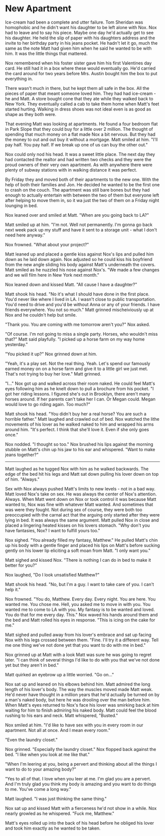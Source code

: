# New Apartment

Ice-cream had been a complete and utter failure.  Tom Sheridan was homophobic and he didn't want his daughter to be left alone with Nox.  Nox had to leave and to say his piece.  Maybe one day he'd actually get to see his daughter.  He held the slip of paper with his daughters address and the invite to her birthday party in his jeans pocket.  He hadn't let it go, much the same as the note Matt had given him when he said he wanted to be with him.  It was the little things that mattered.  

Nox remembered when his foster sister gave him his first Valentines day card.  He still had it in a box where these would eventually go.  He'd carried the card around for two years before Mrs. Austin bought him the box to put everything in.

There wasn't much in there, but he kept them all safe in the box.  All the pieces of paper that meant someone loved him.  They had had ice-cream - he and Matt.  A store bought cone that they ate while they walked back to New York.  They eventually called a cab to take them home when Matt's feet started hurting.  Walking in dress shoes  was not ideal even is as good as shape as they both were.

That evening Matt was looking at apartments.  He found a four bedroom flat in Park Slope that they could buy for a little over 2 million.  The thought of spending that much money on a flat made Nox a bit nervous.  But they had the money to out and out buy it without a mortgage.  Matt smiled at him.  "I'll pay half.  You pay half. If we break up one of us can buy the other out."

Nox could only nod his head.  It was a sweet little place.  The next day they had contacted the realtor and had written two checks and they were the proud owners of their very own apartment.  As with anywhere there were plenty of subway stations with in walking distance it was perfect.  

By Friday they and moved both of their apartments to the new one.  With the help of both their families and Jon.  He decided he wanted to be the first one to crash on the couch.  The apartment was still bare bones but they had enough to actually entertain with between the two of them but everyone left after helping to move them in, so it wa just the two of them on a Friday night lounging in bed.

Nox leaned over and smiled at Matt.  "When are you going back to LA?"

Matt smiled up at him.  "I'm not.  Well not permanently.  I'm gonna go back next week pack up my stuff and have it sent to a storage unit - what I don't need here anyway."

Nox frowned.  "What about your project?"

Matt leaned up and placed a gentle kiss against Nox's lips and pulled him down as he laid down again.  Nox adjusted so he could kiss his boyfriend from the new angle sliding his body against Matt's underneath the covers.  Matt smiled as he nuzzled his nose against Nox's.  "We made a few changes and we will film here in New York next month."

Nox leaned down and kissed Matt.  "All cause I have a daughter?"

Matt shook his head. "No it's what I should have done in the first place.  You'd never like where I lived in LA.  I wasn't close to public transportation.  You'd need to drive and you'd be without Anna or any of your friends.  I have friends everywhere.  You not so much."  Matt grinned mischeiviously up at Nox and he couldn't help but smile.

"Thank you.  You are coming with me tomorrow aren't you?"  Nox asked.

"Of course.  I'm not going to miss a single party.  Horses, who wouldn't miss that?"  Matt said playfully.  "I picked up a horse farm on my way home yesterday."

"You picked it up?"  Nox grinned down at him.

"Yeah, it's a play set.  Not the real thing.  Yeah.  Let's spend our famously earned money on on a horse farm and give it to a little girl we just met.  That's not trying to buy her love."  Matt grinned.

"I..."  Nox got up and walked across their room naked.  He could feel Matt's eyes following him as he knelt down to pull a brochure from his pocket.  "I got her riding lessons.  I figured she's out in Brooklyn, there aren't many horses around.  If her parents can't take her I can.  Or Megan could.  Megan would love to go riding again.  Too much?"

Matt shook his head.  "You didn't buy her a real horse?  You are such a horrible father."  Matt laughed and crawled out of bed.  Nox watched the lithe movements of his lover as he walked naked to him and wrapped his arms around him.  "It's perfect.  I think that she'll love it.  Even if she only goes once."

Nox nodded.  "I thought so too."  Nox brushed his lips against the morning stubble on Matt's chin up his jaw to his ear and whispered. "Want to make jeans together?"

****

Matt laughed as he tugged Nox with him as he walked backwards.  The edge of the bed hit his legs and Matt sat down pulling his lover down on top of him.  "Always."

Sex with Nox always pushed Matt's limits to new levels - not in a bad way.  Matt loved Nox's take on sex.  He was always the center of Nox's attention.  Always.  When Matt went down on Nox or took control it was because Matt wanted to, Nox was fine with whatever Matt wanted.  And sometimes that was were they fought.  Not during sex of course, they were both too preoccupied with the carnal act that the arguing only started after they were lying in bed.  It was always the same argument.  Matt pulled Nox in close and placed a lingering heated kisses on his lovers stomach.  "Why don't you have fantasies, Nox? I want to fulfill yours too."

Nox sighed.  "You already filled my fantasy, Matthew."  He pulled Matt's chin up his body with a gentle finger and placed his lips on Matt's before sucking gently on his lower lip eliciting a soft moan from Matt. "I only want you."

Matt sighed and kissed Nox. "There is nothing I can do in bed to make it better for you?"

Nox laughed, "Do I look unsatisfied Matthew?"

Matt shook his head.  "No, but I'm a guy.  I want to take care of you.  I can't help it."

Nox frowned. "You do, Matthew.  Every day.  Every night.  You are here.  You wanted me.  You chose me.  Hell, you asked me to move in with you.  You wanted me to come to LA with you.  My fantasy is to be wanted and loved.  You do that for me every day.  This."  Nox waved his hands around them and the bed and Matt rolled his eyes in response.  "This is icing on the cake for me."

Matt sighed and pulled away from his lover's embrace and sat up facing Nox with his legs crossed between them.  "Fine.  I'll try it a different way.  Tell me one thing we've not done yet that you want to do with me in bed."

Nox grinned up at Matt with a look Matt was sure he was going to regret later.  "I can think of several things I'd like to do with you that we've not done yet but they aren't in bed."

Matt quirked an eyebrow up a little worried.  "Go on..."

Nox sat up and leaned on his elbows behind him.  Matt admired the long length of his lover's body.  The way the muscles moved made Matt weak.  He'd never have thought in a million years that he'd actually be turned on by a man's naked body, but here he was drooling over the man before him.  When Matt's eyes returned to Nox's face his lover was smirking back at him waiting for him to finish admiring his naked body.  Matt could feel the blood rushing to his ears and neck.  Matt whispered, "Busted."

Nox smiled at him.  "I'd like to have sex with you in every room in our apartment.  Not all at once.  And I mean every room."

"Even the laundry closet."

Nox grinned.  "Especially the laundry closet."  Nox flopped back against the bed.  "I like when you look at me like that."

"When I'm leering at you, being a pervert and thinking about all the things I want to do to your amazing body?"

"Yes to all of that.  I love when you leer at me.  I'm glad you are a pervert.  And I'm truly glad you think my body is amazing and you want to do things to me.  You've come a long way."

Matt laughed. "I was just thinking the same thing."

Nox sat up and kissed Matt with a fierceness he'd not show in a while.  Nox nearly growled as he whispered.  "Fuck me, Matthew."

Matt's eyes rolled up into the back of his head before he obliged his lover and took him exactly as he wanted to be taken.